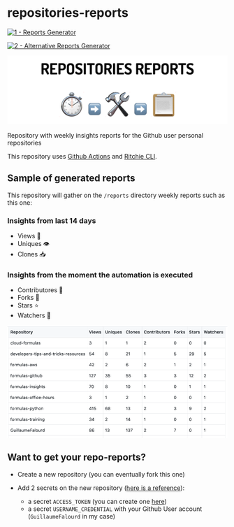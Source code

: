 # repositories-reports

[![1 - Reports Generator](https://github.com/GuillaumeFalourd/repositories-reports/actions/workflows/1-reports-generator.yml/badge.svg)](https://github.com/GuillaumeFalourd/repositories-reports/actions/workflows/1-reports-generator.yml)

[![2 - Alternative Reports Generator](https://github.com/GuillaumeFalourd/repositories-reports/actions/workflows/2-alternative-reports-generator.yml/badge.svg)](https://github.com/GuillaumeFalourd/repositories-reports/actions/workflows/2-alternative-reports-generator.yml)

![Title](/docs/repository-title.png)

Repository with weekly insights reports for the Github user personal repositories

This repository uses [Github Actions](https://github.com/features/actions) and [Ritchie CLI](https://ritchiecli.io).

## Sample of generated reports

This repository will gather on the `/reports` directory weekly reports such as this one:

### Insights from last 14 days

- Views 👀
- Uniques 👁
- Clones 📥

### Insights from the moment the automation is executed 

- Contributores 👥
- Forks 🔀
- Stars ⭐️
- Watchers 🎥

![Sample](/docs/report-sample.png)

## Want to get your repo-reports?

- Create a new repository (you can eventually fork this one)

- Add 2 secrets on the new repository ([here is a reference](https://docs.github.com/en/actions/reference/encrypted-secrets)):
  - a secret `ACCESS_TOKEN` (you can create one [here](https://github.com/settings/tokens))
  - a secret `USERNAME_CREDENTIAL` with your Github User account (`GuillaumeFalourd` in my case)

